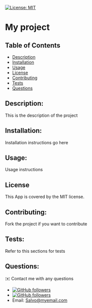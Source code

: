 
  [![License: MIT](https://img.shields.io/badge/License-MIT-yellow.svg)](https://opensource.org/licenses/MIT)

  # My project   

  ## Table of Contents 
  - [Description](#description)
  - [Installation](#installation)
  - [Usage](#usage)
  - [License](#license)
  - [Contributing](#contributing)
  - [Tests](#tests)
  - [Questions](#questions)

  ## Description:
  This is the description of the project

  ## Installation:
  Installation instructions go here

  ## Usage:
  Usage instructions 
  
  ## License
  This App is covered by the MIT license.

  ## Contributing:
  Fork the project if you want to contribute

  ## Tests:
  Refer to this sections for tests

  ## Questions:
  ✉️ Contact me with any questions

  - [![GitHub followers](https://img.shields.io/github/followers/MM-SalvoDragotta?style=social)](https://github.com/MM-SalvoDragotta) 
  - [![GitHub followers](https://img.shields.io/github/followers/MM-SalvoDragotta?style=social)](https://github.com/MM-SalvoDragotta/)  
  - Email: Salvo@myemail.com

